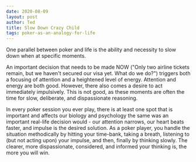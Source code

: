 ```yaml
---
date: 2020-08-09
layout: post
author: Ted
title: Slow Down Crazy Child
tags: poker-as-an-analogy-for-life
---
```

One parallel between poker and life is the ability and necessity to slow down when at specific moments.

An important decision that needs to be made NOW ("Only two airline tickets remain, but we haven't secured our visa yet. What do we do?") triggers both a focusing of attention and a heightened level of energy. Attention and energy are both good. However, there also comes a desire to act immediately impulsively. This is not good, as these moments are often the time for slow, deliberate, and dispassionate reasoning.

In every poker session you ever play, there is at least one spot that is important and affects our biology and psychology the same was an important real-life decision would - our attention narrows, our heart beats faster, and impulse is the desired solution. As a poker player, you handle the situation methodically by hitting your time-bank, taking a breath, listening to (but not acting upon) your impulse, and then, finally by thinking slowly. The clearer, more dispassionate, considered, and informed your thinking is, the more you will win.
